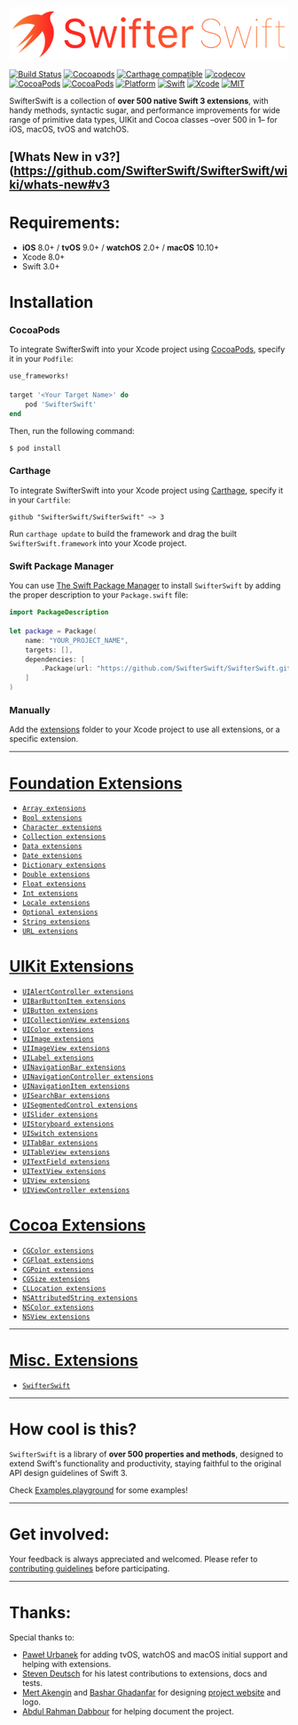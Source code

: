 <p align="left">
  <img src="https://github.com/SwifterSwift/SwifterSwift/blob/master/logo.png?raw=true" title="swifterSwift">
</p>

[![Build Status](https://api.travis-ci.org/SwifterSwift/SwifterSwift.svg?branch=master)](https://travis-ci.org/SwifterSwift/SwifterSwift)
[![Cocoapods](https://img.shields.io/cocoapods/v/SwifterSwift.svg)](https://cocoapods.org/pods/SwifterSwift)
[![Carthage compatible](https://img.shields.io/badge/Carthage-Compatible-brightgreen.svg?style=flat)](https://github.com/Carthage/Carthage)
[![codecov](https://codecov.io/gh/SwifterSwift/SwifterSwift/branch/master/graph/badge.svg)](https://codecov.io/gh/SwifterSwift/SwifterSwift)
[![CocoaPods](https://img.shields.io/cocoapods/dt/SwifterSwift.svg)](https://cocoapods.org/pods/SwifterSwift)
[![CocoaPods](https://img.shields.io/cocoapods/dm/SwifterSwift.svg)](https://cocoapods.org/pods/SwifterSwift)
[![Platform](https://img.shields.io/cocoapods/p/SwifterSwift.svg?style=flat)](https://github.com/SwifterSwift/swifterSwift)
[![Swift](https://img.shields.io/badge/Swift-3.2-orange.svg)](https://swift.org)
[![Xcode](https://img.shields.io/badge/Xcode-8.3-blue.svg)](https://developer.apple.com/xcode)
[![MIT](https://img.shields.io/badge/License-MIT-red.svg)](https://opensource.org/licenses/MIT)


SwifterSwift is a collection of **over 500 native Swift 3 extensions**, with handy methods, syntactic sugar, and performance improvements for wide range of primitive data types, UIKit and Cocoa classes –over 500 in 1– for iOS, macOS, tvOS and watchOS.


## [Whats New in v3?](https://github.com/SwifterSwift/SwifterSwift/wiki/whats-new#v3


# Requirements:
- **iOS** 8.0+ / **tvOS** 9.0+ / **watchOS** 2.0+ / **macOS** 10.10+
- Xcode 8.0+
- Swift 3.0+


# Installation

### CocoaPods

To integrate SwifterSwift into your Xcode project using [CocoaPods](http://cocoapods.org), specify it in your `Podfile`:

```ruby
use_frameworks!

target '<Your Target Name>' do
    pod 'SwifterSwift'
end
```

Then, run the following command:

```bash
$ pod install
```


### Carthage

To integrate SwifterSwift into your Xcode project using [Carthage](https://github.com/Carthage/Carthage), specify it in your `Cartfile`:

```ogdl
github "SwifterSwift/SwifterSwift" ~> 3
```

Run `carthage update` to build the framework and drag the built `SwifterSwift.framework` into your Xcode project.


### Swift Package Manager

You can use [The Swift Package Manager](https://swift.org/package-manager) to install `SwifterSwift` by adding the proper description to your `Package.swift` file:

```swift
import PackageDescription

let package = Package(
    name: "YOUR_PROJECT_NAME",
    targets: [],
    dependencies: [
        .Package(url: "https://github.com/SwifterSwift/SwifterSwift.git", majorVersion: 3),
    ]
)
```


### Manually

Add the [extensions](Sources/Extensions) folder to your Xcode project to use all extensions, or a specific extension.


---


# [Foundation Extensions](Sources/Extensions/Foundation)

- [`Array extensions`](Sources/Extensions/Foundation/ArrayExtensions.swift)
- [`Bool extensions`](Sources/Extensions/Foundation/BoolExtensions.swift)
- [`Character extensions`](Sources/Extensions/Foundation/CharacterExtensions.swift)
- [`Collection extensions`](Sources/Extensions/Foundation/CollectionExtensions.swift)
- [`Data extensions`](Sources/Extensions/Foundation/DataExtensions.swift)
- [`Date extensions`](Sources/Extensions/Foundation/DateExtensions.swift)
- [`Dictionary extensions`](Sources/Extensions/Foundation/DictionaryExtensions.swift)
- [`Double extensions`](Sources/Extensions/Foundation/DoubleExtensions.swift)
- [`Float extensions`](Sources/Extensions/Foundation/FloatExtensions.swift)
- [`Int extensions`](Sources/Extensions/Foundation/IntExtensions.swift)
- [`Locale extensions`](Sources/Extensions/Foundation/LocaleExtensions.swift)
- [`Optional extensions`](Sources/Extensions/Foundation/OptionalExtensions.swift)
- [`String extensions`](Sources/Extensions/Foundation/StringExtensions.swift)
- [`URL extensions`](Sources/Extensions/Foundation/URLExtensions.swift)


# [UIKit Extensions](Sources/Extensions/UIKit)

- [`UIAlertController extensions`](Sources/Extensions/UIKit/UIAlertControllerExtensions.swift)
- [`UIBarButtonItem extensions`](Sources/Extensions/UIKit/UIBarButtonItemExtensions.swift)
- [`UIButton extensions`](Sources/Extensions/UIKit/UIButtonExtensions.swift)
- [`UICollectionView extensions`](Sources/Extensions/UIKit/UICollectionViewExtensions.swift)
- [`UIColor extensions`](Sources/Extensions/UIKit/UIColorExtensions.swift)
- [`UIImage extensions`](Sources/Extensions/UIKit/UIImageExtensions.swift)
- [`UIImageView extensions`](Sources/Extensions/UIKit/UIImageViewExtensions.swift)
- [`UILabel extensions`](Sources/Extensions/UIKit/UILabelExtensions.swift)
- [`UINavigationBar extensions`](Sources/Extensions/UIKit/UINavigationBarExtensions.swift)
- [`UINavigationController extensions`](Sources/Extensions/UIKit/UINavigationControllerExtensions.swift)
- [`UINavigationItem extensions`](Sources/Extensions/UIKit/UINavigationItemExtensions.swift)
- [`UISearchBar extensions`](Sources/Extensions/UIKit/UISearchBarExtensions.swift)
- [`UISegmentedControl extensions`](Sources/Extensions/UIKit/UISegmentedControlExtensions.swift)
- [`UISlider extensions`](Sources/Extensions/UIKit/UISliderExtensions.swift)
- [`UIStoryboard extensions`](Sources/Extensions/UIKit/UIStoryboardExtensions.swift)
- [`UISwitch extensions`](Sources/Extensions/UIKit/UISwitchExtensions.swift)
- [`UITabBar extensions`](Sources/Extensions/UIKit/UITabBarExtensions.swift)
- [`UITableView extensions`](Sources/Extensions/UIKit/UITableViewExtensions.swift)
- [`UITextField extensions`](Sources/Extensions/UIKit/UITextFieldExtensions.swift)
- [`UITextView extensions`](Sources/Extensions/UIKit/UITextViewExtensions.swift)
- [`UIView extensions`](Sources/Extensions/UIKit/UIViewExtensions.swift)
- [`UIViewController extensions`](Sources/Extensions/UIKit/UIViewControllerExtensions.swift)


# [Cocoa Extensions](Sources/Extensions/Cocoa)

- [`CGColor extensions`](Sources/Extensions/Cocoa/CGColorExtensions.swift)
- [`CGFloat extensions`](Sources/Extensions/Cocoa/CGFloatExtensions.swift)
- [`CGPoint extensions`](Sources/Extensions/Cocoa/CGPointExtensions.swift)
- [`CGSize extensions`](Sources/Extensions/Cocoa/CGSizeExtensions.swift)
- [`CLLocation extensions`](Sources/Extensions/Cocoa/CLLocationExtensions.swift)
- [`NSAttributedString extensions`](Sources/Extensions/Cocoa/NSAttributedStringExtensions.swift)
- [`NSColor extensions`](Sources/Extensions/Cocoa/NSColorExtensions.swift)
- [`NSView extensions`](Sources/Extensions/Cocoa/NSViewExtensions.swift)

---

# [Misc. Extensions](Sources/Extensions/SwifterSwift.swift)

- [`SwifterSwift`](Sources/Extensions/SwifterSwift.swift)

---


# How cool is this?

`SwifterSwift` is a library of **over 500 properties and methods**, designed to extend Swift's functionality and productivity, staying faithful to the original API design guidelines of Swift 3.

Check [Examples.playground](Examples.playground) for some examples!

---


# Get involved:

Your feedback is always appreciated and welcomed.
Please refer to [contributing guidelines](CONTRIBUTING.md) before participating.

---


# Thanks:

Special thanks to:

- [Paweł Urbanek](https://github.com/pawurb) for adding tvOS, watchOS and macOS initial support and helping with extensions.
- [Steven Deutsch](https://github.com/SD10) for his latest contributions to extensions, docs and tests.
- [Mert Akengin](https://github.com/PvtMert) and [Bashar Ghadanfar](https://www.behance.net/lionbytes) for designing [project website](http://swiftierswift.com) and logo.
- [Abdul Rahman Dabbour](https://github.com/thedabbour) for helping document the project.
